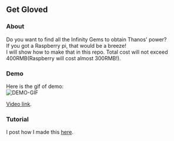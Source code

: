 ## Get Gloved

### About
Do you want to find all the Infinity Gems to obtain Thanos' power?  
If you got a Raspberry pi, that would be a breeze!  
I will show how to make that in this repo. Total cost will not exceed 400RMB(Raspberry will cost almost 300RMB!).

### Demo
Here is the gif of demo:  
![DEMO-GIF](https://github.com/cocoakang/get-gloved/blob/master/demo.gif)

[Video link](https://youtu.be/XEdwyA8EEzc).

### Tutorial
I post how I made this [here](http://cocoakang.cn/get-gloved/).